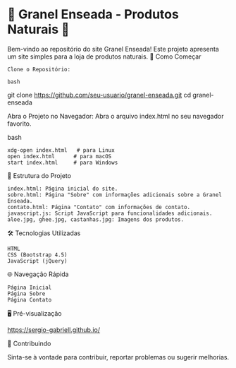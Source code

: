 # 🌱 Granel Enseada - Produtos Naturais 🌿

Bem-vindo ao repositório do site Granel Enseada! Este projeto apresenta um site simples para a loja de produtos naturais.
🚀 Como Começar

    Clone o Repositório:

    bash

git clone https://github.com/seu-usuario/granel-enseada.git
cd granel-enseada

Abra o Projeto no Navegador:
Abra o arquivo index.html no seu navegador favorito.

bash

    xdg-open index.html   # para Linux
    open index.html      # para macOS
    start index.html     # para Windows

📂 Estrutura do Projeto

    index.html: Página inicial do site.
    sobre.html: Página "Sobre" com informações adicionais sobre a Granel Enseada.
    contato.html: Página "Contato" com informações de contato.
    javascript.js: Script JavaScript para funcionalidades adicionais.
    aloe.jpg, ghee.jpg, castanhas.jpg: Imagens dos produtos.

🛠️ Tecnologias Utilizadas

    HTML
    CSS (Bootstrap 4.5)
    JavaScript (jQuery)

🌐 Navegação Rápida

    Página Inicial
    Página Sobre
    Página Contato

🖥️ Pré-visualização

https://sergio-gabriell.github.io/

🤝 Contribuindo

Sinta-se à vontade para contribuir, reportar problemas ou sugerir melhorias.
